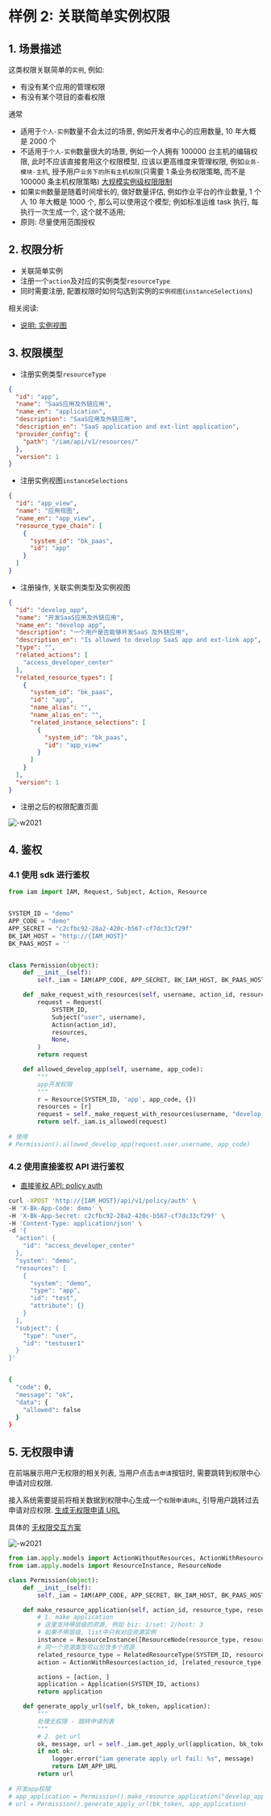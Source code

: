 # 样例 2: 关联简单实例权限

## 1. 场景描述

这类权限关联简单的`实例`, 例如:
- 有没有某个应用的管理权限
- 有没有某个项目的查看权限

通常
- 适用于`个人-实例`数量不会太过的场景, 例如开发者中心的应用数量, 10 年大概是 2000 个
- 不适用于`个人-实例`数量很大的场景, 例如一个人拥有 100000 台主机的编辑权限, 此时不应该直接套用这个权限模型, 应该以更高维度来管理权限, 例如`业务-模块-主机`, 授予用户`业务下的所有主机权限`(只需要 1 条业务权限策略, 而不是 100000 条主机权限策略)  [大规模实例级权限限制](../LargeScaleInstances.md)
- 如果`实例`数量是随着时间增长的, 做好数量评估, 例如作业平台的作业数量, 1 个人 10 年大概是 1000 个, 那么可以使用这个模型; 例如标准运维 task 执行, 每执行一次生成一个, 这个就不适用; 
- 原则: 尽量使用范围授权

## 2. 权限分析

- 关联简单实例
- 注册一个`action`及对应的实例类型`resourceType`
- 同时需要注册, 配置权限时如何勾选到实例的`实例视图`(`instanceSelections`)

相关阅读:
- [说明: 实例视图](../../Explanation/01-instanceSelection.md)

## 3. 权限模型

- 注册实例类型`resourceType`

```json
{
  "id": "app",
  "name": "SaaS应用及外链应用",
  "name_en": "application",
  "description": "SaaS应用及外链应用",
  "description_en": "SaaS application and ext-lint application",
  "provider_config": {
    "path": "/iam/api/v1/resources/"
  },
  "version": 1
}
```

- 注册实例视图`instanceSelections`

```json
{
  "id": "app_view",
  "name": "应用视图",
  "name_en": "app_view",
  "resource_type_chain": [
    {
      "system_id": "bk_paas",
      "id": "app"
    }
  ]
}
```

- 注册操作, 关联实例类型及实例视图

```json
{
  "id": "develop_app",
  "name": "开发SaaS应用及外链应用",
  "name_en": "develop app",
  "description": "一个用户是否能够开发SaaS 及外链应用",
  "description_en": "Is allowed to develop SaaS app and ext-link app",
  "type": "",
  "related_actions": [
    "access_developer_center"
  ],
  "related_resource_types": [
    {
      "system_id": "bk_paas",
      "id": "app",
      "name_alias": "",
      "name_alias_en": "",
      "related_instance_selections": [
        {
          "system_id": "bk_paas",
          "id": "app_view"
        }
      ]
    }
  ],
  "version": 1
}
```

- 注册之后的权限配置页面

![-w2021](../../assets/HowTo/Examples/02_01.jpg)


## 4. 鉴权

### 4.1 使用 sdk 进行鉴权

```python
from iam import IAM, Request, Subject, Action, Resource


SYSTEM_ID = "demo"
APP_CODE = "demo"
APP_SECRET = "c2cfbc92-28a2-420c-b567-cf7dc33cf29f"
BK_IAM_HOST = "http://{IAM_HOST}"
BK_PAAS_HOST = ''


class Permission(object):
    def __init__(self):
        self._iam = IAM(APP_CODE, APP_SECRET, BK_IAM_HOST, BK_PAAS_HOST)

    def _make_request_with_resources(self, username, action_id, resources):
        request = Request(
            SYSTEM_ID,
            Subject("user", username),
            Action(action_id),
            resources,
            None,
        )
        return request

    def allowed_develop_app(self, username, app_code):
        """
        app开发权限
        """
        r = Resource(SYSTEM_ID, 'app', app_code, {})
        resources = [r]
        request = self._make_request_with_resources(username, "develop_app", resources)
        return self._iam.is_allowed(request)
        
# 使用
# Permission().allowed_develop_app(request.user.username, app_code)
```

### 4.2 使用直接鉴权 API 进行鉴权

- [直接鉴权 API: policy auth](../../Reference/API/04-Auth/02-DirectAPI.md)

```bash
curl -XPOST 'http://{IAM_HOST}/api/v1/policy/auth' \
-H 'X-Bk-App-Code: demo' \
-H 'X-Bk-App-Secret: c2cfbc92-28a2-420c-b567-cf7dc33cf29f' \
-H 'Content-Type: application/json' \
-d '{
  "action": {
    "id": "access_developer_center"
  },
  "system": "demo",
  "resources": [
    {
      "system": "demo",
      "type": "app",
      "id": "test",
      "attribute": {}
    }
  ],
  "subject": {
    "type": "user",
    "id": "testuser1"
  }
}'


{
  "code": 0,
  "message": "ok",
  "data": {
    "allowed": false
  }
}
```

## 5. 无权限申请

在前端展示用户无权限的相关列表, 当用户点击`去申请`按钮时, 需要跳转到权限中心申请对应权限.

接入系统需要提前将相关数据到权限中心生成一个`权限申请URL`, 引导用户跳转过去申请对应权限. [生成无权限申请 URL](../../Reference/API/05-Application/01-GenerateURL.md)

具体的 [无权限交互方案](../NoPermissionApply.md)


![-w2021](../../assets/HowTo/Examples/02_02.jpg)

```python
from iam.apply.models import ActionWithoutResources, ActionWithResources, Application, RelatedResourceType
from iam.apply.models import ResourceInstance, ResourceNode

class Permission(object):
    def __init__(self):
        self._iam = IAM(APP_CODE, APP_SECRET, BK_IAM_HOST, BK_PAAS_HOST)

    def make_resource_application(self, action_id, resource_type, resource_id, resource_name):
        # 1. make application
        # 这里支持带层级的资源, 例如 biz: 1/set: 2/host: 3
        # 如果不带层级, list中只有对应资源实例
        instance = ResourceInstance([ResourceNode(resource_type, resource_id, resource_name)])
        # 同一个资源类型可以包含多个资源
        related_resource_type = RelatedResourceType(SYSTEM_ID, resource_type, [instance])
        action = ActionWithResources(action_id, [related_resource_type])

        actions = [action, ]
        application = Application(SYSTEM_ID, actions)
        return application

    def generate_apply_url(self, bk_token, application):
        """
        处理无权限 - 跳转申请列表
        """
        # 2. get url
        ok, message, url = self._iam.get_apply_url(application, bk_token)
        if not ok:
            logger.error("iam generate apply url fail: %s", message)
            return IAM_APP_URL
        return url
        
# 开发app权限
# app_application = Permission().make_resource_application("develop_app", "app", "saas_test", "saas_test")
# url = Permission().generate_apply_url(bk_token, app_application)
```
